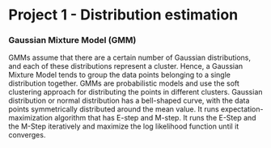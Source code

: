 # Project 1 - Distribution estimation

### Gaussian Mixture Model (GMM)

GMMs assume that there are a certain number of Gaussian distributions, and each of these distributions represent a cluster. Hence, a Gaussian Mixture Model tends to group the data points belonging to a single distribution together. GMMs are probabilistic models and use the soft clustering approach for distributing the points in different clusters.
Gaussian distribution or normal distribution has a bell-shaped curve, with the data points symmetrically distributed around the mean value. It runs expectation-maximization algorithm that has E-step and M-step. It runs the E-Step and the M-Step iteratively and maximize the log likelihood function until it converges.
